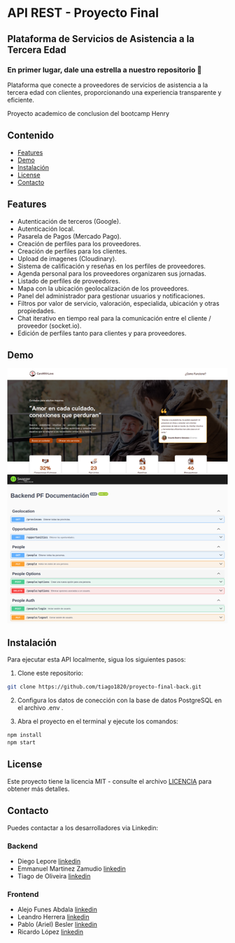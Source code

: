 # API REST - Proyecto Final

## Plataforma de Servicios de Asistencia a la Tercera Edad

### En primer lugar, dale una estrella a nuestro repositorio 🌟
Plataforma que conecte a proveedores de servicios de asistencia a la tercera edad con clientes, proporcionando una experiencia transparente y eficiente.

Proyecto academico de conclusion del bootcamp Henry

## Contenido

- [Features](#features)
- [Demo](#demo)
- [Instalación](#instalación)
- [License](#license)
- [Contacto](#contacto)

## Features

- Autenticación de terceros (Google).
- Autenticación local.
- Pasarela de Pagos (Mercado Pago).
- Creación de perfiles para los proveedores.
- Creación de perfiles para los clientes.
- Upload de imagenes (Cloudinary).
- Sistema de calificación y reseñas en los perfiles de proveedores.
- Agenda personal para los proveedores organizaren sus jornadas.
- Listado de perfiles de proveedores.
- Mapa con la ubicación geolocalización de los proveedores.
- Panel del administrador para gestionar usuarios y notificaciones.
- Filtros por valor de servicio, valoración, especialida, ubicación y otras propiedades.
- Chat iterativo en tiempo real para la comunicación entre el cliente / proveedor (socket.io). 
- Edición de perfiles tanto para clientes y para proveedores.

## Demo

![image](./Documentation/demo01.png)
![image](./Documentation/demo02.png)


## Instalación

Para ejecutar esta API localmente, sigua los siguientes pasos:

1. Clone este repositorio:

```bash
git clone https://github.com/tiago1820/proyecto-final-back.git

```

2. Configura los datos de conección con la base de datos PostgreSQL en el archivo .env .

3. Abra el proyecto en el terminal y ejecute los comandos:

```bash
npm install
npm start
```

## License

Este proyecto tiene la licencia MIT - consulte el archivo [LICENCIA](/LICENCIA) para obtener más detalles.

## Contacto

Puedes contactar a los desarrolladores via Linkedin:
### Backend
- Diego Lepore [linkedin](https://www.linkedin.com/in/diego-lepore/)
- Emmanuel Martinez Zamudio [linkedin](https://www.linkedin.com/in/emmanuel-martinez-zamudio-b17139140/)
- Tiago de Oliveira [linkedin](https://www.linkedin.com/in/tiago1820/)

### Frontend
- Alejo Funes Abdala [linkedin](https://www.linkedin.com/in/alejo-funes-abdala/)
- Leandro Herrera [linkedin](https://www.linkedin.com/in/leandroherrera1002/)
- Pablo (Ariel) Besler [linkedin](https://www.linkedin.com/in/pablo-besler/)
- Ricardo López [linkedin](https://www.linkedin.com/in/josericardolopezsierra/)